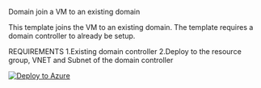 Domain join a VM to an existing domain

This template joins the VM to an existing domain. The template requires a domain controller to already be setup.

REQUIREMENTS
1.Existing domain controller
2.Deploy to the resource group, VNET and Subnet of the domain controller

[![Deploy to Azure](http://azuredeploy.net/deploybutton.png)](https://azuredeploy.net/) 

